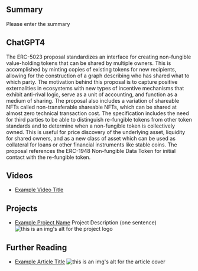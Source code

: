 ## Summary

Please enter the summary

## ChatGPT4

The ERC-5023 proposal standardizes an interface for creating non-fungible value-holding tokens that can be shared by multiple owners. This is accomplished by minting copies of existing tokens for new recipients, allowing for the construction of a graph describing who has shared what to which party. The motivation behind this proposal is to capture positive externalities in ecosystems with new types of incentive mechanisms that exhibit anti-rival logic, serve as a unit of accounting, and function as a medium of sharing. The proposal also includes a variation of shareable NFTs called non-transferable shareable NFTs, which can be shared at almost zero technical transaction cost. The specification includes the need for third parties to be able to distinguish re-fungible tokens from other token standards and to determine when a non-fungible token is collectively owned. This is useful for price discovery of the underlying asset, liquidity for shared owners, and as a new class of asset which can be used as collateral for loans or other financial instruments like stable coins. The proposal references the ERC-1948 Non-fungible Data Token for initial contact with the re-fungible token.

## Videos

- [Example Video Title](https://www.youtube.com/watch?v=TDGq4aeevgY)

## Projects

- [Example Project Name](https://xxxx.xxx/xxxxx) Project Description (one sentence) ![this is an img's alt for the project logo](https://xxxx.xxx/project-logo.xxx)

## Further Reading

- [Example Article Title](https://xxxx.xxx/xxxxx) ![this is an img's alt for the article cover](https://xxxx.xxx/article-cover.xxx)
